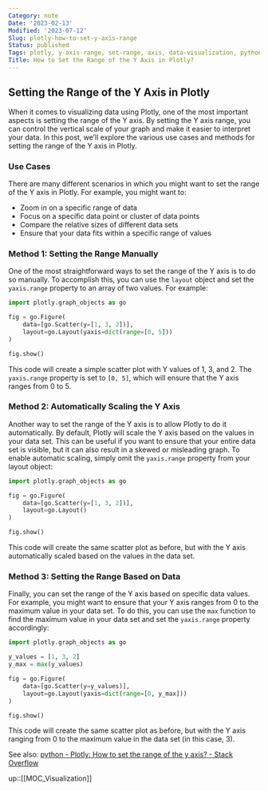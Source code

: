 ```yaml
---
Category: note
Date: '2023-02-13'
Modified: '2023-07-12'
Slug: plotly-how-to-set-y-axis-range
Status: published
Tags: plotly, y-axis-range, set-range, axis, data-visualization, python, scatter-plot, data-analysis, data-interpretation, manual-range-setting, automatic-range-scaling, maximum-value-in-data-set, data-range-control
Title: How to Set the Range of the Y Axis in Plotly?
---
```


## Setting the Range of the Y Axis in Plotly

When it comes to visualizing data using Plotly, one of the most important aspects is setting the range of the Y axis. By setting the Y axis range, you can control the vertical scale of your graph and make it easier to interpret your data. In this post, we’ll explore the various use cases and methods for setting the range of the Y axis in Plotly.

### Use Cases

There are many different scenarios in which you might want to set the range of the Y axis in Plotly. For example, you might want to:

-   Zoom in on a specific range of data
-   Focus on a specific data point or cluster of data points
-   Compare the relative sizes of different data sets
-   Ensure that your data fits within a specific range of values

### Method 1: Setting the Range Manually

One of the most straightforward ways to set the range of the Y axis is to do so manually. To accomplish this, you can use the `layout` object and set the `yaxis.range` property to an array of two values. For example:

```python
import plotly.graph_objects as go

fig = go.Figure(
    data=[go.Scatter(y=[1, 3, 2])],
    layout=go.Layout(yaxis=dict(range=[0, 5]))
)

fig.show()

```
This code will create a simple scatter plot with Y values of 1, 3, and 2. The `yaxis.range` property is set to `[0, 5]`, which will ensure that the Y axis ranges from 0 to 5.

### Method 2: Automatically Scaling the Y Axis

Another way to set the range of the Y axis is to allow Plotly to do it automatically. By default, Plotly will scale the Y axis based on the values in your data set. This can be useful if you want to ensure that your entire data set is visible, but it can also result in a skewed or misleading graph. To enable automatic scaling, simply omit the `yaxis.range` property from your layout object:

```python
import plotly.graph_objects as go

fig = go.Figure(
    data=[go.Scatter(y=[1, 3, 2])],
    layout=go.Layout()
)

fig.show()

```
This code will create the same scatter plot as before, but with the Y axis automatically scaled based on the values in the data set.

### Method 3: Setting the Range Based on Data

Finally, you can set the range of the Y axis based on specific data values. For example, you might want to ensure that your Y axis ranges from 0 to the maximum value in your data set. To do this, you can use the `max` function to find the maximum value in your data set and set the `yaxis.range` property accordingly:

```python
import plotly.graph_objects as go

y_values = [1, 3, 2]
y_max = max(y_values)

fig = go.Figure(
    data=[go.Scatter(y=y_values)],
    layout=go.Layout(yaxis=dict(range=[0, y_max]))
)

fig.show()

```

This code will create the same scatter plot as before, but with the Y axis ranging from 0 to the maximum value in the data set (in this case, 3).

See also: [python - Plotly: How to set the range of the y axis? - Stack Overflow](https://stackoverflow.com/questions/55704058/plotly-how-to-set-the-range-of-the-y-axis)

up::[[MOC_Visualization]]